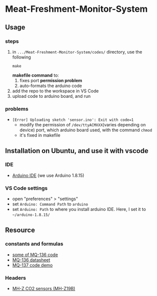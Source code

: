 # Meat-Freshment-Monitor-System

## Usage
### steps
1. in `.../Meat-Freshment-Monitor-System/codes/` directory, use the following 
	```bash=
	make
	```
	__makefile command__  to:
	1. fixes port __permission problem__
	2. auto-formats the arduino code
2. add the repo to the workspace in VS Code
3. upload code to arduino board, and run
### problems
- `[Error] Uploading sketch 'sensor.ino': Exit with code=1`
	- modify the permission of `/dev/ttyACMXXX`(varies depending on device) port, which arduino board used, with the command `chmod`
	- it's fixed in makefile
## Installation on Ubuntu, and use it with vscode
### IDE
- [Arduino IDE](https://www.arduino.cc/en/software) (we use Arduino 1.8.15)
### VS Code settings
- open "preferences" > "settings"
- set `Arduino: Command Path` to `arduino`
- set `Arduino: Path` to where you install arduino IDE. Here, I set it to `~/arduino-1.8.15/`

## Resource
### constants and formulas
- [some of MQ-136 code](https://github.com/Sanjay3008/Sewage-Gas-Monitoring-using-Iot-Version-2/blob/f199e6060e2b37410502cad5ec8bf4d761d838bf/Arduino%20Codes/Arduino.ino)
- [MQ-136 datasheet](http://china-total.com/product/meter/gas-sensor/MQ136.pdf)
- [MQ-137 code demo](https://circuitdigest.com/microcontroller-projects/arduino-mq137-ammonia-sensor)
### Headers
- [MH-Z CO2 sensors (MH-Z19B)](https://github.com/tobiasschuerg/MH-Z-CO2-Sensors)